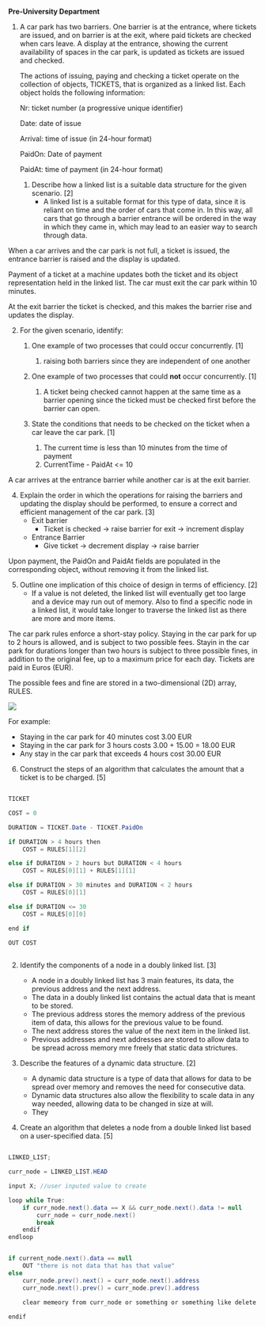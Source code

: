 <script type="text/javascript" async src="https://cdnjs.cloudflare.com/ajax/libs/mathjax/2.7.5/MathJax.js?config=TeX-MML-AM_CHTML"></script>
**Pre-University Department**

  
1.  A car park has two barriers. One barrier is at the entrance, where tickets are issued, and on barrier is at the exit, where paid tickets are checked when cars leave. A display at the entrance, showing the current availability of spaces in the car park, is updated as tickets are issued and checked.
    

	The actions of issuing, paying and checking a ticket operate on the collection of objects, TICKETS, that is organized as a linked list. Each object holds the following information:

	Nr: ticket number (a progressive unique identifier)

	Date: date of issue

	Arrival: time of issue (in 24-hour format)

	PaidOn: Date of payment

	PaidAt: time of payment (in 24-hour format)

	1.  Describe how a linked list is a suitable data structure for the given scenario. [2]
		- A linked list is a suitable format for this type of data, since it is reliant on time and the order of cars that come in. In this way, all cars that go through a barrier entrance will be ordered in the way in which they came in, which may lead to an easier way to search through data.


When a car arrives and the car park is not full, a ticket is issued, the entrance barrier is raised and the display is updated.

Payment of a ticket at a machine updates both the ticket and its object representation held in the linked list. The car must exit the car park within 10 minutes.

At the exit barrier the ticket is checked, and this makes the barrier rise and updates the display.
  
2.  For the given scenario, identify:
    
	1.  One example of two processes that could occur concurrently. [1]
		1.  raising both barriers since they are independent of one another
    
	2.  One example of two processes that could **not** occur concurrently. [1]
		1.  A ticket being checked cannot happen at the same time as a barrier opening since the ticked must be checked first before the barrier can open. 

	3.  State the conditions that needs to be checked on the ticket when a car leave the car park. [1]
		1.  The current time is less than 10 minutes from the time of payment
		2.  CurrentTime - PaidAt <= 10
    

A car arrives at the entrance barrier while another car is at the exit barrier.

4.  Explain the order in which the operations for raising the barriers and updating the display should be performed, to ensure a correct and efficient management of the car park. [3]
	- Exit barrier
		- Ticket is checked -> raise barrier for exit -> increment display
	- Entrance Barrier
		-   Give ticket -> decrement display -> raise barrier

Upon payment, the PaidOn and PaidAt fields are populated in the corresponding object, without removing it from the linked list.

5.  Outline one implication of this choice of design in terms of efficiency. [2]
	 -	If a value is not deleted, the linked list will eventually get too large and a device may run out of memory. Also to find a specific node in a linked list, it would take longer to traverse the linked list as there are more and more items.
 
The car park rules enforce a short-stay policy. Staying in the car park for up to 2 hours is allowed, and is subject to two possible fees. Stayin in the car park for durations longer than two hours is subject to three possible fines, in addition to the original fee, up to a maximum price for each day. Tickets are paid in Euros (EUR).

The possible fees and fine are stored in a two-dimensional (2D) array, RULES.

![](https://lh5.googleusercontent.com/E4eidVX7gznD8CMPjk7AtVGtOo2sxdALt6DRD7AMYnx5OB3Zeotb6RYHJ33zOXhxSpGEzYyDcd7pIp4wRYyqIt6-RfBNCeCvbJMwxJgwVS0zzEnmj2M6Cujbz8DQ2j_TYbdDJoA=s0)

For example:
-   Staying in the car park for 40 minutes cost 3.00 EUR
-   Staying in the car park for 3 hours costs 3.00 + 15.00 = 18.00 EUR
-   Any stay in the car park that exceeds 4 hours cost 30.00 EUR

6.  Construct the steps of an algorithm that calculates the amount that a ticket is to be charged. [5]
```java

TICKET

COST = 0

DURATION = TICKET.Date - TICKET.PaidOn

if DURATION > 4 hours then
	COST = RULES[1][2]

else if DURATION > 2 hours but DURATION < 4 hours
	COST = RULES[0][1] + RULES[1][1]

else if DURATION > 30 minutes and DURATION < 2 hours
	COST = RULES[0][1]

else if DURATION <= 30
	COST = RULES[0][0]

end if

OUT COST
	

```

2.  Identify the components of a node in a doubly linked list. [3]
     - A node in a doubly linked list has 3 main features, its data, the previous address and the next address.
     - The data in a doubly linked list contains the actual data that is meant to be stored.
     - The previous address stores the memory address of the previous item of data, this allows for the previous value to be found.
     - The next address stores the value of the next item in the linked list.
     - Previous addresses and next addresses are stored to allow data to be spread across memory mre freely that static data strictures.

3.  Describe the features of a dynamic data structure. [2]
	-   A dynamic data structure is a type of data that allows for data to be spread over memory and removes the need for consecutive data.
	-   Dynamic data structures also allow the flexibility to scale data in any way needed, allowing data to be changed in size at will.
	-   They 

4.  Create an algorithm that deletes a node from a double linked list based on a user-specified data. [5]

```java

LINKED_LIST;

curr_node = LINKED_LIST.HEAD

input X; //user inputed value to create

loop while True:
	if curr_node.next().data == X && curr_node.next().data != null
		curr_node = curr_node.next()
		break
	endif
endloop


if current_node.next().data == null
	OUT "there is not data that has that value"
else
	curr_node.prev().next() = curr_node.next().address
	curr_node.next().prev() = curr_node.prev().address
	
	clear memeory from curr_node or something or something like delete curr_node

endif



```
